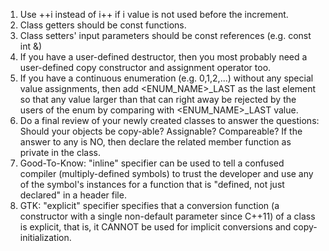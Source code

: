 1) Use ++i instead of i++ if i value is not used before the increment.
2) Class getters should be const functions.
3) Class setters' input parameters should be const references (e.g. const int &)
4) If you have a user-defined destructor, then you most probably need a user-defined copy constructor and assignment operator too.
5) If you have a continuous enumeration (e.g. 0,1,2,...) without any special value assignments, then add <ENUM_NAME>\_LAST as the last element so that any value larger than that can right away be rejected by the users of the enum by comparing with <ENUM_NAME>\_LAST value.
6) Do a final review of your newly created classes to answer the questions: Should your objects be copy-able? Assignable? Compareable? If the answer to any is NO, then declare the related member function as private in the class.
7) Good-To-Know: "inline" specifier can be used to tell a confused compiler (multiply-defined symbols) to trust the developer and use any of the symbol's instances for a function that is "defined, not just declared" in a header file.
8) GTK: "explicit" specifier specifies that a conversion function (a constructor with a single non-default parameter since C++11) of a class is explicit, that is, it CANNOT be used for implicit conversions and copy-initialization.
